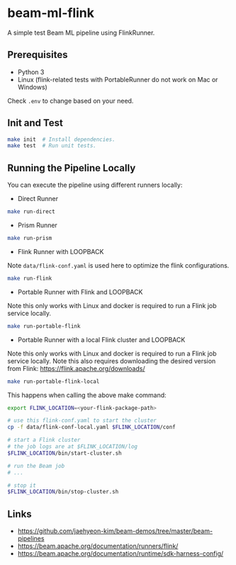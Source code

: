 # beam-ml-flink

A simple test Beam ML pipeline using FlinkRunner.


## Prerequisites

* Python 3
* Linux (flink-related tests with PortableRunner do not work on Mac or Windows)

Check `.env` to change based on your need.

## Init and Test

```bash
make init  # Install dependencies.
make test  # Run unit tests.
```

## Running the Pipeline Locally

You can execute the pipeline using different runners locally:

* Direct Runner

```bash
make run-direct
```

* Prism Runner

```bash
make run-prism
```

* Flink Runner with LOOPBACK

Note `data/flink-conf.yaml` is used here to optimize the flink configurations.

```bash
make run-flink
```

* Portable Runner with Flink and LOOPBACK

Note this only works with Linux and docker is required to run a Flink job service locally.

```bash
make run-portable-flink
```

* Portable Runner with a local Flink cluster and LOOPBACK

Note this only works with Linux and docker is required to run a Flink job service locally.
Note this also requires downloading the desired version from Flink: https://flink.apache.org/downloads/

```bash
make run-portable-flink-local
```

This happens when calling the above make command:
```bash
export FLINK_LOCATION=<your-flink-package-path>

# use this flink-conf.yaml to start the cluster
cp -f data/flink-conf-local.yaml $FLINK_LOCATION/conf

# start a Flink cluster
# the job logs are at $FLINK_LOCATION/log
$FLINK_LOCATION/bin/start-cluster.sh

# run the Beam job
# ...

# stop it
$FLINK_LOCATION/bin/stop-cluster.sh
```

## Links

* https://github.com/jaehyeon-kim/beam-demos/tree/master/beam-pipelines
* https://beam.apache.org/documentation/runners/flink/
* https://beam.apache.org/documentation/runtime/sdk-harness-config/
